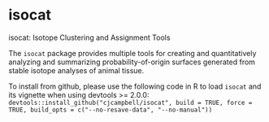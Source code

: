 # isocat
isocat: Isotope Clustering and Assignment Tools

The `isocat` package provides multiple tools for creating and quantitatively analyzing and summarizing probability-of-origin surfaces generated from stable isotope analyses of animal tissue.

To install from github, please use the following code in R to load `isocat` and its vignette when using devtools >= 2.0.0:
`devtools::install_github("cjcampbell/isocat", build = TRUE, force = TRUE, build_opts = c("--no-resave-data", "--no-manual"))`
